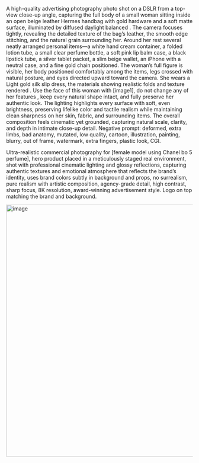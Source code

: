 A high-quality advertising photography photo shot on a DSLR from a top-view close-up angle, capturing the full body of a small woman sitting inside an open beige leather Hermes handbag with gold hardware and a soft matte surface, illuminated by diffused daylight balanced .
The camera focuses tightly, revealing the detailed texture of the bag’s leather, the smooth edge stitching, and the natural grain surrounding her.
Around her rest several neatly arranged personal items—a white hand cream container, a folded lotion tube, a small clear perfume bottle, a soft pink lip balm case, a black lipstick tube, a silver tablet packet, a slim beige wallet, an iPhone with a neutral case, and a fine gold chain positioned.
The woman’s full figure is visible, her body positioned comfortably among the items, legs crossed with natural posture, and eyes directed upward toward the camera.
She wears a Light gold silk slip dress, the materials showing realistic folds and texture rendered .
Use the face of this woman with [image1], do not change any of her features , keep every natural shape intact, and fully preserve her authentic look.
The lighting highlights every surface with soft, even brightness, preserving lifelike color and tactile realism while maintaining clean sharpness on her skin, fabric, and surrounding items. The overall composition feels cinematic yet grounded, capturing natural scale, clarity, and depth in intimate close-up detail. Negative prompt: deformed, extra limbs, bad anatomy, mutated, low quality, cartoon, illustration, painting, blurry, out of frame, watermark, extra fingers, plastic look, CGI.





Ultra-realistic commercial photography for [female model using Chanel bo 5 perfume], hero product placed in a meticulously staged real environment, 
shot with professional cinematic lighting and glossy reflections, capturing authentic textures and emotional atmosphere that reflects the brand’s identity, 
uses brand colors subtly in background and props, no surrealism, pure realism with artistic composition, agency-grade detail, 
high contrast, sharp focus, 8K resolution, award-winning advertisement style. Logo on top matching the brand and background.

<img width="680" height="680" alt="image" src="https://github.com/user-attachments/assets/827023bf-ee93-45a5-9877-29328778bd3b" />

